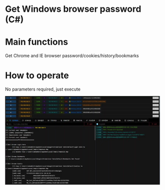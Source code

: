 # Get Windows browser password (C#)

# Main functions

Get Chrome and IE browser password/cookies/history/bookmarks

# How to operate

No parameters required, just execute

![1615638214781-58944bc6-8d34-42db-a3b9-c60e9f2b0139.webp](./img/ekhcyssIV50tryzY/1615638214781-58944bc6-8d34-42db-a3b9-c60e9f2b0139-282680.webp)


